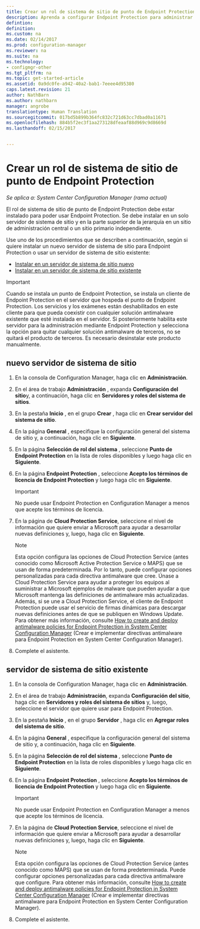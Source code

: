 ```yaml
---
title: Crear un rol de sistema de sitio de punto de Endpoint Protection | Microsoft Docs
description: Aprenda a configurar Endpoint Protection para administrar la seguridad y el malware en equipos cliente de Configuration Manager.
defintion: 
definition: 
ms.custom: na
ms.date: 02/14/2017
ms.prod: configuration-manager
ms.reviewer: na
ms.suite: na
ms.technology:
- configmgr-other
ms.tgt_pltfrm: na
ms.topic: get-started-article
ms.assetid: 0a9dc0fe-a942-40a2-bab1-7eeee4d95380
caps.latest.revision: 21
author: NathBarn
ms.author: nathbarn
manager: angrobe
translationtype: Human Translation
ms.sourcegitcommit: 017bd5b899b364fc832c721d63cc7dbad0a11671
ms.openlocfilehash: 884b5f2ec3f1aa273128dfeaaf88d969c9d8669d
ms.lasthandoff: 02/15/2017


---
```

# <a name="create-an-endpoint-protection-point-site-system-role"></a>Crear un rol de sistema de sitio de punto de Endpoint Protection

*Se aplica a: System Center Configuration Manager (rama actual)*

 El rol de sistema de sitio de punto de Endpoint Protection debe estar instalado para poder usar Endpoint Protection. Se debe instalar en un solo servidor de sistema de sitio y en la parte superior de la jerarquía en un sitio de administración central o un sitio primario independiente.

 Use uno de los procedimientos que se describen a continuación, según si quiere instalar un nuevo servidor de sistema de sitio para Endpoint Protection o usar un servidor de sistema de sitio existente:
 - [Instalar en un servidor de sistema de sitio nuevo](#new-site-system-server)
 - [Instalar en un servidor de sistema de sitio existente](#existing-site-system-server)

> [!IMPORTANT]
>  Cuando se instala un punto de Endpoint Protection, se instala un cliente de Endpoint Protection en el servidor que hospeda el punto de Endpoint Protection. Los servicios y los exámenes están deshabilitados en este cliente para que pueda coexistir con cualquier solución antimalware existente que esté instalada en el servidor. Si posteriormente habilita este servidor para la administración mediante Endpoint Protection y selecciona la opción para quitar cualquier solución antimalware de terceros, no se quitará el producto de terceros. Es necesario desinstalar este producto manualmente.

## <a name="new-site-system-server"></a>nuevo servidor de sistema de sitio

1.  En la consola de Configuration Manager, haga clic en **Administración**.

2.  En el área de trabajo **Administración** , expanda **Configuración del sitio**y, a continuación, haga clic en **Servidores y roles del sistema de sitios**.

3.  En la pestaña **Inicio** , en el grupo **Crear** , haga clic en **Crear servidor del sistema de sitio**.

4.  En la página **General** , especifique la configuración general del sistema de sitio y, a continuación, haga clic en **Siguiente**.

5.  En la página **Selección de rol del sistema** , seleccione **Punto de Endpoint Protection** en la lista de roles disponibles y luego haga clic en **Siguiente**.

6.  En la página **Endpoint Protection** , seleccione **Acepto los términos de licencia de Endpoint Protection** y luego haga clic en **Siguiente**.

    > [!IMPORTANT]
    >  No puede usar Endpoint Protection en Configuration Manager a menos que acepte los términos de licencia.

7.  En la página de **Cloud Protection Service**, seleccione el nivel de información que quiere enviar a Microsoft para ayudar a desarrollar nuevas definiciones y, luego, haga clic en **Siguiente**.

    > [!NOTE]
    >  Esta opción configura las opciones de Cloud Protection Service (antes conocido como Microsoft Active Protection Service o MAPS) que se usan de forma predeterminada. Por lo tanto, puede configurar opciones personalizadas para cada directiva antimalware que cree. Únase a Cloud Protection Service para ayudar a proteger los equipos al suministrar a Microsoft ejemplos de malware que pueden ayudar a que Microsoft mantenga las definiciones de antimalware más actualizadas. Además, si se une a Cloud Protection Service, el cliente de Endpoint Protection puede usar el servicio de firmas dinámicas para descargar nuevas definiciones antes de que se publiquen en Windows Update. Para obtener más información, consulte [How to create and deploy antimalware policies for Endpoint Protection in System Center Configuration Manager](endpoint-antimalware-policies.md) (Crear e implementar directivas antimalware para Endpoint Protection en System Center Configuration Manager).

8.  Complete el asistente.


## <a name="existing-site-system-server"></a>servidor de sistema de sitio existente

1.  En la consola de Configuration Manager, haga clic en **Administración**.

2.  En el área de trabajo **Administración**, expanda **Configuración del sitio**, haga clic en **Servidores y roles del sistema de sitios** y, luego, seleccione el servidor que quiere usar para Endpoint Protection.

3.  En la pestaña **Inicio** , en el grupo **Servidor** , haga clic en **Agregar roles del sistema de sitio**.

4.  En la página **General** , especifique la configuración general del sistema de sitio y, a continuación, haga clic en **Siguiente**.

5.  En la página **Selección de rol del sistema** , seleccione **Punto de Endpoint Protection** en la lista de roles disponibles y luego haga clic en **Siguiente**.

6.  En la página **Endpoint Protection** , seleccione **Acepto los términos de licencia de Endpoint Protection** y luego haga clic en **Siguiente**.

    > [!IMPORTANT]
    >  No puede usar Endpoint Protection en Configuration Manager a menos que acepte los términos de licencia.

7.  En la página de **Cloud Protection Service**, seleccione el nivel de información que quiere enviar a Microsoft para ayudar a desarrollar nuevas definiciones y, luego, haga clic en **Siguiente**.

    > [!NOTE]
    >  Esta opción configura las opciones de Cloud Protection Service (antes conocido como MAPS) que se usan de forma predeterminada. Puede configurar opciones personalizadas para cada directiva antimalware que configure. Para obtener más información, consulte [How to create and deploy antimalware policies for Endpoint Protection in System Center Configuration Manager](endpoint-antimalware-policies.md) (Crear e implementar directivas antimalware para Endpoint Protection en System Center Configuration Manager).

8.  Complete el asistente.

